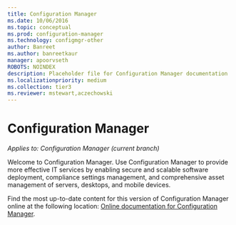 ```yaml
---
title: Configuration Manager
ms.date: 10/06/2016
ms.topic: conceptual
ms.prod: configuration-manager
ms.technology: configmgr-other
author: Banreet
ms.author: banreetkaur
manager: apoorvseth
ROBOTS: NOINDEX
description: Placeholder file for Configuration Manager documentation
ms.localizationpriority: medium
ms.collection: tier3
ms.reviewer: mstewart,aczechowski
---
```

# Configuration Manager

*Applies to: Configuration Manager (current branch)*

Welcome to Configuration Manager. Use Configuration Manager to provide more effective IT services by enabling secure and scalable software deployment, compliance settings management, and comprehensive asset management of servers, desktops, and mobile devices.  

Find the most up-to-date content for this version of Configuration Manager online at the following location: [Online documentation for Configuration Manager](../../index.yml).